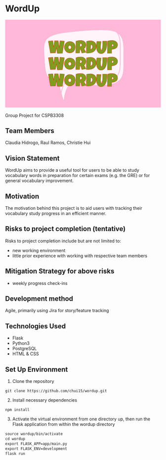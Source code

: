 # WordUp

![logo](app/static/images/logo.png)

Group Project for CSPB3308

## Team Members

Claudia Hidrogo, Raul Ramos, Christie Hui

## Vision Statement

WordUp aims to provide a useful tool for users to be able to study vocabulary words in preparation for certain exams (e.g. the GRE) or for general vocabulary improvement.

## Motivation

The motivation behind this project is to aid users with tracking their vocabulary study progress in an efficient manner.

## Risks to project completion (tentative)

Risks to project completion include but are not limited to:
- new working environment 
- little prior experience with working with respective team members

## Mitigation Strategy for above risks

- weekly progress check-ins

## Development method

Agile, primarily using Jira for story/feature tracking

## Technologies Used

- Flask
- Python3
- PostgreSQL
- HTML & CSS

## Set Up Environment

1. Clone the repository
```shell
git clone https://github.com/chui15/wordup.git
```

2. Install necessary dependencies
```shell
npm install
```

3. Activate the virtual environment from one directory up, then run the Flask application from within the wordup directory
``` shell
source wordup/bin/activate
cd wordup
export FLASK_APP=app/main.py
export FLASK_ENV=development
flask run
```